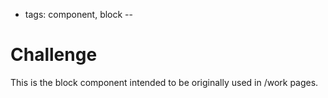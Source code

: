 - tags: component, block
--
# Challenge

This is the block component intended to be originally used in /work pages.
